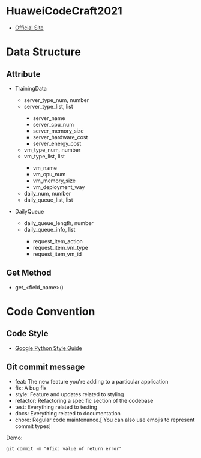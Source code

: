 # HuaweiCodeCraft2021
- [Official Site](https://competition.huaweicloud.com/advance/1000041380)

# Data Structure
## Attribute
- TrainingData
  - server_type_num, number
  - server_type_list, list<dict>
    - server_name
    - server_cpu_num
    - server_memory_size
    - server_hardware_cost
    - server_energy_cost
  - vm_type_num, number
  - vm_type_list, list<dict>
    - vm_name
    - vm_cpu_num
    - vm_memory_size
    - vm_deployment_way
  - daily_num, number
  - daily_queue_list, list<DailyQueue>

- DailyQueue
  - daily_queue_length, number
  - daily_queue_info, list<dict>
    - request_item_action
    - request_item_vm_type
    - request_item_vm_id

## Get Method
- get_<field_name>()


# Code Convention
## Code Style
- [Google Python Style Guide](https://google.github.io/styleguide/pyguide.html)

## Git commit message
- feat: The new feature you're adding to a particular application
- fix: A bug fix
- style: Feature and updates related to styling
- refactor: Refactoring a specific section of the codebase
- test: Everything related to testing
- docs: Everything related to documentation
- chore: Regular code maintenance.[ You can also use emojis to represent commit types]

Demo:
```
git commit -m "#fix: value of return error"
```
